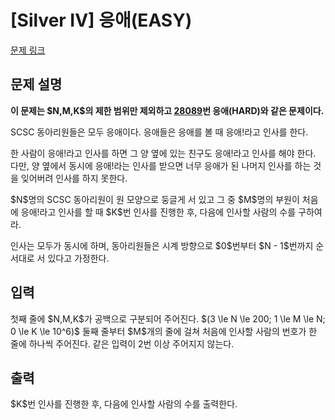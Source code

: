 # [Silver IV] 응애(EASY)

[문제 링크](https://www.acmicpc.net/problem/28088) 

## 문제 설명

<p><strong>이 문제는 $N,M,K$의 제한 범위만 제외하고 <a href="https://www.acmicpc.net/problem/28089">28089</a>번 응애(HARD)와 같은 문제이다.</strong></p>

<p>SCSC 동아리원들은 모두 응애이다. 응애들은 응애를 볼 때 응애!라고 인사를 한다.</p>

<p>한 사람이 응애!라고 인사를 하면 그 양 옆에 있는 친구도 응애!라고 인사를 해야 한다. 다만, 양 옆에서 동시에 응애!라는 인사를 받으면 너무 응애가 된 나머지 인사를 하는 것을 잊어버려 인사를 하지 못한다.</p>

<p>$N$명의 SCSC 동아리원이 원 모양으로 둥글게 서 있고 그 중 $M$명의 부원이 처음에 응애!라고 인사를 할 때 $K$번 인사를 진행한 후, 다음에 인사할 사람의 수를 구하여라.</p>

<p>인사는 모두가 동시에 하며, 동아리원들은 시계 방향으로 $0$번부터 $N - 1$번까지 순서대로 서 있다고 가정한다.</p>

## 입력 

 <p>첫째 줄에 $N,M,K$가 공백으로 구분되어 주어진다. $(3 \le N \le 200; 1 \le M \le N; 0 \le K \le 10^6)$ 둘째 줄부터 $M$개의 줄에 걸쳐 처음에 인사할 사람의 번호가 한 줄에 하나씩 주어진다. 같은 입력이 2번 이상 주어지지 않는다.</p>

## 출력 

 <p>$K$번 인사를 진행한 후, 다음에 인사할 사람의 수를 출력한다.</p>

